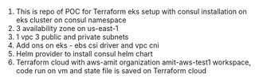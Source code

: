 1. This is repo of POC for Terraform eks setup with consul installation on eks cluster on consul namespace
2. 3 availability zone on us-east-1
3. 1 vpc 3 public and private subnets
4. Add ons on eks - ebs csi driver and vpc cni
5. Helm provider to install consul helm chart
6. Terraform cloud with aws-amit organization amit-aws-test1 workspace, code run on vm and state file is saved on Terraform cloud

